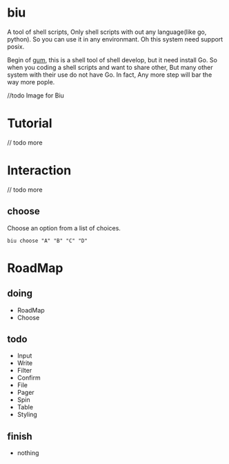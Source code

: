 # biu

A tool of shell scripts, Only shell scripts with out any language(like go, python). So you can use it in any environmant. Oh this system need support posix.

Begin of [gum](https://github.com/charmbracelet/gum), this is a shell tool of shell develop, but it need install Go. So when you coding a shell scripts and want to share other, But many other system with their use do not have Go. In fact, Any more step will bar the way more pople.


//todo Image for Biu


# Tutorial

// todo more

# Interaction

// todo more

## choose

Choose an option from a list of choices.

``` shell
biu choose "A" "B" "C" "D"
```


# RoadMap

## doing

* RoadMap 
* Choose

## todo 

* Input
* Write
* Filter
* Confirm
* File
* Pager
* Spin
* Table
* Styling

## finish

* nothing
